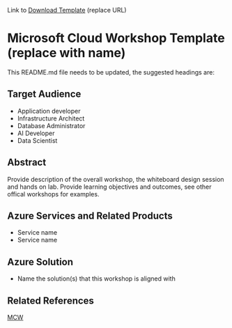 Link to [Download Template](https://github.com/Microsoft/MCW-Template-Cloud-Workshop/archive/master.zip) (replace URL)

# Microsoft Cloud Workshop Template (replace with name)

This README.md file needs to be updated, the suggested headings are:

## Target Audience
- Application developer
- Infrastructure Architect
- Database Administrator
- AI Developer
- Data Scientist

## Abstract

Provide description of the overall workshop, the whiteboard design session and hands on lab.  Provide learning objectives and outcomes, see other offical workshops for examples.

## Azure Services and Related Products
- Service name
- Service name

## Azure Solution
- Name the solution(s) that this workshop is aligned with

## Related References
[MCW](https://github.com/Microsoft/MCW)
